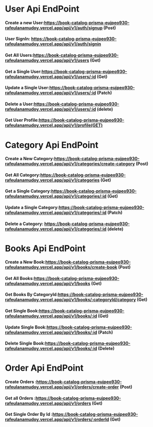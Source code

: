 # User Api EndPoint

#### Create a new User:https://book-catalog-prisma-eujpeo930-rafeulanamudoy.vercel.app/api/v1/auth/signup (Post)

#### User SignIn: https://book-catalog-prisma-eujpeo930-rafeulanamudoy.vercel.app/api/v1/auth/signin

#### Get All Users:https://book-catalog-prisma-eujpeo930-rafeulanamudoy.vercel.app/api/v1/users (Get)

#### Get a Single User:https://book-catalog-prisma-eujpeo930-rafeulanamudoy.vercel.app/api/v1/users/:id (Get)

#### Update a Single User:https://book-catalog-prisma-eujpeo930-rafeulanamudoy.vercel.app/api/v1/users/:id (Patch)

#### Delete a User:https://book-catalog-prisma-eujpeo930-rafeulanamudoy.vercel.app/api/v1/users/:id (delete)

#### Get User Profile:https://book-catalog-prisma-eujpeo930-rafeulanamudoy.vercel.app/api/v1/profile(GET)

# Category Api EndPoint

#### Create a New Category:https://book-catalog-prisma-eujpeo930-rafeulanamudoy.vercel.app/api/v1/categories/create-category (Post)

#### Get All Category:https://book-catalog-prisma-eujpeo930-rafeulanamudoy.vercel.app/api/v1/categories (Get)

#### Get a Single Category:https://book-catalog-prisma-eujpeo930-rafeulanamudoy.vercel.app/api/v1/categories/:id (Get)

#### Update a Single Category:https://book-catalog-prisma-eujpeo930-rafeulanamudoy.vercel.app/api/v1/categories/:id (Patch)

#### Delete a Category: https://book-catalog-prisma-eujpeo930-rafeulanamudoy.vercel.app/api/v1/categories/:id (delete)

# Books Api EndPoint

#### Create a New Book:https://book-catalog-prisma-eujpeo930-rafeulanamudoy.vercel.app/api/v1/books/create-book (Post)

#### Get All Books:https://book-catalog-prisma-eujpeo930-rafeulanamudoy.vercel.app/api/v1/books (Get)

#### Get Books By CategoryId:https://book-catalog-prisma-eujpeo930-rafeulanamudoy.vercel.app/api/v1/books/:categoryId/category (Get)

#### Get Single Book:https://book-catalog-prisma-eujpeo930-rafeulanamudoy.vercel.app/api/v1/books/:id (Get)

#### Update Single Book:https://book-catalog-prisma-eujpeo930-rafeulanamudoy.vercel.app/api/v1/books/:id (Patch)

#### Delete Single Book:https://book-catalog-prisma-eujpeo930-rafeulanamudoy.vercel.app/api/v1/books/:id (Delete)

# Order Api EndPoint

#### Create Orders :https://book-catalog-prisma-eujpeo930-rafeulanamudoy.vercel.app/api/v1/orders/create-order (Post)

#### Get all Orders :https://book-catalog-prisma-eujpeo930-rafeulanamudoy.vercel.app/api/v1/orders (Get)

#### Get Single Order By Id :https://book-catalog-prisma-eujpeo930-rafeulanamudoy.vercel.app/api/v1/orders/:orderId (Get)

